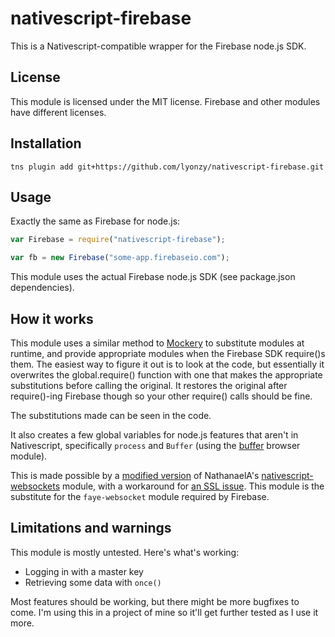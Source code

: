 # nativescript-firebase

This is a Nativescript-compatible wrapper for the Firebase node.js SDK. 

## License

This module is licensed under the MIT license. Firebase and other modules have different licenses.

## Installation 

    tns plugin add git+https://github.com/lyonzy/nativescript-firebase.git  

## Usage

Exactly the same as Firebase for node.js:
```Javascript
var Firebase = require("nativescript-firebase");

var fb = new Firebase("some-app.firebaseio.com");
```

This module uses the actual Firebase node.js SDK (see package.json dependencies).

## How it works

This module uses a similar method to [Mockery](https://github.com/mfncooper/mockery) to substitute modules at runtime, and provide appropriate modules when the Firebase SDK require()s them. The easiest way to figure it out is to look at the code, but essentially it overwrites the global.require() function with one that makes the appropriate substitutions before calling the original. It restores the original after require()-ing Firebase though so your other require() calls should be fine.

The substitutions made can be seen in the code.

It also creates a few global variables for node.js features that aren't in Nativescript, specifically `process` and `Buffer` (using the [buffer](https://www.npmjs.com/package/buffer) browser module). 

This is made possible by a [modified version](https://github.com/lyonzy/nativescript-websockets) of NathanaelA's [nativescript-websockets](https://github.com/NathanaelA/nativescript-websockets) module, with a workaround for [an SSL issue](https://github.com/NathanaelA/nativescript-websockets/issues/5). This module is the substitute for the `faye-websocket` module required by Firebase.

## Limitations and warnings

This module is mostly untested. Here's what's working:
 - Logging in with a master key
 - Retrieving some data with `once()`

Most features should be working, but there might be more bugfixes to come. I'm using this in a project of mine so it'll get further tested as I use it more.